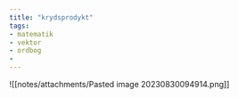 ```yaml
---
title: "krydsprodykt"
tags: 
- matematik
- vektor
- ordbog
- 
---
```


![[notes/attachments/Pasted image 20230830094914.png]]